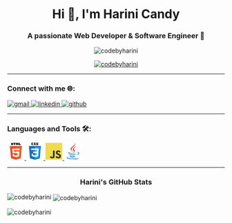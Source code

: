 <h1 align="center">Hi 👋, I'm Harini Candy</h1>
<h3 align="center">A passionate Web Developer & Software Engineer 🚀</h3>

<p align="center">
  <img src="https://komarev.com/ghpvc/?username=codebyharini&label=Profile%20views&color=0e75b6&style=flat" alt="codebyharini" />
</p>

<p align="center">
  <a href="https://github.com/ryo-ma/github-profile-trophy">
    <img src="https://github-profile-trophy.vercel.app/?username=codebyharini&theme=algolia" alt="codebyharini" />
  </a>
</p>

---

<h3 align="left">Connect with me 🌐:</h3>
<p align="left">
  <a href="mailto:codebyharini@gmail.com" target="_blank">
    <img src="https://img.shields.io/badge/Email-D14836?style=for-the-badge&logo=gmail&logoColor=white" alt="gmail"/>
  </a>
  <a href="https://linkedin.com/in/harinicandy" target="_blank">
    <img src="https://img.shields.io/badge/LinkedIn-0077B5?style=for-the-badge&logo=linkedin&logoColor=white" alt="linkedin"/>
  </a>
  <a href="https://github.com/codebyharini" target="_blank">
    <img src="https://img.shields.io/badge/GitHub-000000?style=for-the-badge&logo=github&logoColor=white" alt="github"/>
  </a>
</p>

---

<h3 align="left">Languages and Tools 🛠:</h3>
<p align="left"> 
  <a href="https://www.w3.org/html/" target="_blank" rel="noreferrer"> 
    <img src="https://raw.githubusercontent.com/devicons/devicon/master/icons/html5/html5-original-wordmark.svg" alt="html5" width="40" height="40"/> 
  </a> 
  <a href="https://www.w3schools.com/css/" target="_blank" rel="noreferrer"> 
    <img src="https://raw.githubusercontent.com/devicons/devicon/master/icons/css3/css3-original-wordmark.svg" alt="css3" width="40" height="40"/> 
  </a> 
  <a href="https://developer.mozilla.org/en-US/docs/Web/JavaScript" target="_blank" rel="noreferrer"> 
    <img src="https://raw.githubusercontent.com/devicons/devicon/master/icons/javascript/javascript-original.svg" alt="javascript" width="40" height="40"/> 
  </a> 
  <a href="https://www.java.com" target="_blank" rel="noreferrer"> 
    <img src="https://raw.githubusercontent.com/devicons/devicon/master/icons/java/java-original.svg" alt="java" width="40" height="40"/> 
  </a> 
</p>

---

<h3 align="center">Harini's GitHub Stats</h3>

<p><img align="left" src="https://github-readme-stats.vercel.app/api/top-langs?username=codebyharini&show_icons=true&locale=en&layout=compact&theme=radical" alt="codebyharini" /></p>

<p>&nbsp;<img align="center" src="https://github-readme-stats.vercel.app/api?username=codebyharini&show_icons=true&locale=en&theme=radical" alt="codebyharini" /></p>

<p><img align="center" src="https://github-readme-streak-stats.herokuapp.com/?user=codebyharini&theme=radical" alt="codebyharini" /></p>

